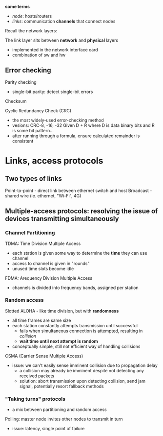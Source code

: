 **some terms**
- *node*: hosts/routers
- *links*: communication **channels** that connect nodes

Recall the network layers:


The link layer sits between **network** and **physical** layers
- implemented in the network interface card
- combination of sw and hw

## Error checking

Parity checking
- single-bit parity: detect single-bit errors

Checksum

Cyclic Redundancy Check (CRC)
- the most widely-used error-checking method
- vesions: CRC-8, -16, -32
Given D + R where D is data binary bits and R is some bit pattern...
- after running through a formula, ensure calculated remainder is consistent

# Links, access protocols

## Two types of links
Point-to-point - direct link between ethernet switch and host
Broadcast - shared wire (ie. ethernet, "Wi-Fi", 4G)

## Multiple-access protocols: resolving the issue of devices transmitting **simultaneously**

### Channel Partitioning
TDMA: Time Division Multiple Access
- each station is given some way to determine the **time** they can use channel
- access to channel is given in "rounds"
- unused time slots become idle

FDMA: Arequency Division Multiple Access
- channels is divided into frequency bands, assigned per station

### Random access
Slotted ALOHA - like time division, but with **randomness**
- all time frames are same size
- each station constantly attempts transmission until successful
	- fails when simultaneous connection is attempted, resulting in *collision*
	- **wait time until next attempt is random**
- conceptually simple, still not efficient way of handling collisions

CSMA (Carrier Sense Multiple Access)
- issue: we can't easily sense imminent collision due to propagation delay
	- a collision may already be imminent despite not detecting any received packets
	- solution: abort transmission upon detecting collision, send jam signal, potentially resort fallback methods

### "Taking turns" protocols
- a mix between partitioning and random access

Polling: master node invites other nodes to transmit in turn
- issue: latency, single point of failure